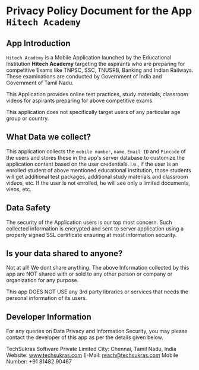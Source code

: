 Privacy Policy Document for the App `Hitech Academy`
====================================================


App Introduction
----------------

`Hitech Academy` is a Mobile Application launched by the Educational Institution **Hitech Academy** targeting the aspirants who are preparing for competitive Exams like TNPSC, SSC, TNUSRB, Banking and Indian Railways. These examinations are conducted by Government of India and Government of Tamil Nadu.

This Application provides online test practices, study materials, classroom videos for aspirants preparing for above competitive exams.

This application does not specifically target users of any particular age group or country.


What Data we collect?
---------------------

This application collects the `mobile number`, `name`, `Email ID` and `Pincode` of the users and stores these in the app's server database to customize the application content based on the user credentials. i.e., if the user is an enrolled student of above mentioned educational institution, those students will get additional test packages, additional study materials and classroom videos, etc. If the user is not enrolled, he will see only a limited documents, vieos, etc.

Data Safety
-----------

The security of the Application users is our top most concern. Such collected information is encrypted and sent to server application using a properly signed SSL certificate ensuring at most information security.

Is your data shared to anyone?
------------------------------

Not at all! We dont share anything. The above Information collected by this app are NOT shared with or sold to any other person or company or organization for any purpose.

This app DOES NOT USE any 3rd party libraries or services that needs the personal information of its users.

Developer Information
---------------------

For any queries on Data Privacy and Information Security, you may please contact the developer of this app as per the details given below.

TechSukras Software Private Limited
City: Chennai, Tamil Nadu, India
Website: www.techsukras.com
E-Mail: reach@techsukras.com
Mobile Number: +91 81482 90467

